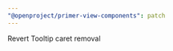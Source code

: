 ```yaml
---
"@openproject/primer-view-components": patch
---
```


Revert Tooltip caret removal

<!-- Changed components: Tooltip -->
